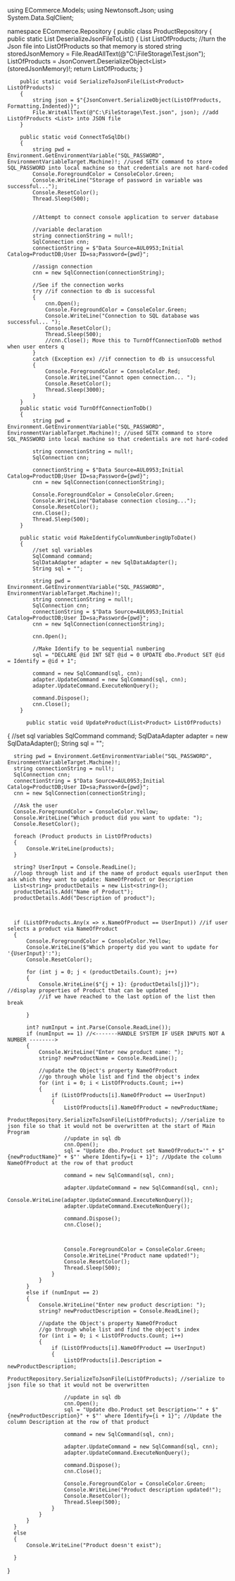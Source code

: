 using ECommerce.Models;
using Newtonsoft.Json;
using System.Data.SqlClient;


namespace ECommerce.Repository
{
    public class ProductRepository
    {
        public static List<Product> DeserializeJsonFileToList()
        {
            List<Product> ListOfProducts;
            //turn the Json file into ListOfProducts so that memory is stored
            string storedJsonMemory = File.ReadAllText(@"C:\FileStorage\Test.json");
            ListOfProducts = JsonConvert.DeserializeObject<List<Product>>(storedJsonMemory)!;
            return ListOfProducts;
        }

        public static void SerializeToJsonFile(List<Product> ListOfProducts)
        {
            string json = $"{JsonConvert.SerializeObject(ListOfProducts, Formatting.Indented)}";
            File.WriteAllText(@"C:\FileStorage\Test.json", json); //add ListOfProducts <List> into JSON file
        }

        public static void ConnectToSqlDb()
        {
            string pwd = Environment.GetEnvironmentVariable("SQL_PASSWORD", EnvironmentVariableTarget.Machine)!; //used SETX command to store SQL_PASSWORD into local machine so that credentials are not hard-coded
            Console.ForegroundColor = ConsoleColor.Green;
            Console.WriteLine("Storage of password in variable was successful...");
            Console.ResetColor();
            Thread.Sleep(500);


            //Attempt to connect console application to server database

            //variable declaration
            string connectionString = null!;
            SqlConnection cnn;
            connectionString = $"Data Source=AUL0953;Initial Catalog=ProductDB;User ID=sa;Password={pwd}";

            //assign connection
            cnn = new SqlConnection(connectionString);

            //See if the connection works
            try //if connection to db is successful
            {
                cnn.Open();
                Console.ForegroundColor = ConsoleColor.Green;
                Console.WriteLine("Connection to SQL database was successful... ");
                Console.ResetColor();
                Thread.Sleep(500);
                //cnn.Close(); Move this to TurnOffConnectionToDb method when user enters q
            }
            catch (Exception ex) //if connection to db is unsuccessful
            {
                Console.ForegroundColor = ConsoleColor.Red;
                Console.WriteLine("Cannot open connection... ");
                Console.ResetColor();
                Thread.Sleep(3000);
            }
        }
        public static void TurnOffConnectionToDb()
        {
            string pwd = Environment.GetEnvironmentVariable("SQL_PASSWORD", EnvironmentVariableTarget.Machine)!; //used SETX command to store SQL_PASSWORD into local machine so that credentials are not hard-coded

            string connectionString = null!;
            SqlConnection cnn;

            connectionString = $"Data Source=AUL0953;Initial Catalog=ProductDB;User ID=sa;Password={pwd}";
            cnn = new SqlConnection(connectionString);

            Console.ForegroundColor = ConsoleColor.Green;
            Console.WriteLine("Database connection closing...");
            Console.ResetColor();
            cnn.Close();
            Thread.Sleep(500);
        }

        public static void MakeIdentifyColumnNumberingUpToDate()
        {
            //set sql variables
            SqlCommand command;
            SqlDataAdapter adapter = new SqlDataAdapter();
            String sql = "";

            string pwd = Environment.GetEnvironmentVariable("SQL_PASSWORD", EnvironmentVariableTarget.Machine)!;
            string connectionString = null!;
            SqlConnection cnn;
            connectionString = $"Data Source=AUL0953;Initial Catalog=ProductDB;User ID=sa;Password={pwd}";
            cnn = new SqlConnection(connectionString);

            cnn.Open();

            //Make Identify to be sequential numbering
            sql = "DECLARE @id INT SET @id = 0 UPDATE dbo.Product SET @id = Identify = @id + 1";

            command = new SqlCommand(sql, cnn);
            adapter.UpdateCommand = new SqlCommand(sql, cnn);
            adapter.UpdateCommand.ExecuteNonQuery();

            command.Dispose();
            cnn.Close();
        }

          public static void UpdateProduct(List<Product> ListOfProducts)
  {
      //set sql variables
      SqlCommand command;
      SqlDataAdapter adapter = new SqlDataAdapter();
      String sql = "";

      string pwd = Environment.GetEnvironmentVariable("SQL_PASSWORD", EnvironmentVariableTarget.Machine)!;
      string connectionString = null!;
      SqlConnection cnn;
      connectionString = $"Data Source=AUL0953;Initial Catalog=ProductDB;User ID=sa;Password={pwd}";
      cnn = new SqlConnection(connectionString);

      //Ask the user
      Console.ForegroundColor = ConsoleColor.Yellow;
      Console.WriteLine("Which product did you want to update: ");
      Console.ResetColor();

      foreach (Product products in ListOfProducts)
      {
          Console.WriteLine(products);
      }

      string? UserInput = Console.ReadLine();
      //loop through list and if the name of product equals userInput then ask which they want to update: NameOfProduct or Description
      List<string> productDetails = new List<string>();
      productDetails.Add("Name of Product");
      productDetails.Add("Description of product");



      if (ListOfProducts.Any(x => x.NameOfProduct == UserInput)) //if user selects a product via NameOfProduct
      {
          Console.ForegroundColor = ConsoleColor.Yellow;
          Console.WriteLine($"Which property did you want to update for '{UserInput}':");
          Console.ResetColor();

          for (int j = 0; j < (productDetails.Count); j++)
          {
              Console.WriteLine($"{j + 1}: {productDetails[j]}"); //display properties of Product that can be updated
              //if we have reached to the last option of the list then break

          }

          int? numInput = int.Parse(Console.ReadLine());
          if (numInput == 1) //<-------HANDLE SYSTEM IF USER INPUTS NOT A NUMBER -------->
          {
              Console.WriteLine("Enter new product name: ");
              string? newProductName = Console.ReadLine();

              //update the Object's property NameOfProduct
              //go through whole list and find the object's index
              for (int i = 0; i < ListOfProducts.Count; i++)
              {
                  if (ListOfProducts[i].NameOfProduct == UserInput)
                  {
                      ListOfProducts[i].NameOfProduct = newProductName;
                      ProductRepository.SerializeToJsonFile(ListOfProducts); //serialize to json file so that it would not be overwritten at the start of Main Program
                      //update in sql db
                      cnn.Open();
                      sql = "Update dbo.Product set NameOfProduct='" + $"{newProductName}" + $"' where Identify={i + 1}"; //Update the column NameOfProduct at the row of that product

                      command = new SqlCommand(sql, cnn);

                      adapter.UpdateCommand = new SqlCommand(sql, cnn);
                      Console.WriteLine(adapter.UpdateCommand.ExecuteNonQuery());
                      adapter.UpdateCommand.ExecuteNonQuery();

                      command.Dispose();
                      cnn.Close();



                      Console.ForegroundColor = ConsoleColor.Green;
                      Console.WriteLine("Product name updated!");
                      Console.ResetColor();
                      Thread.Sleep(500);
                  }
              }
          }
          else if (numInput == 2)
          {
              Console.WriteLine("Enter new product description: ");
              string? newProductDescription = Console.ReadLine();

              //update the Object's property NameOfProduct
              //go through whole list and find the object's index
              for (int i = 0; i < ListOfProducts.Count; i++)
              {
                  if (ListOfProducts[i].NameOfProduct == UserInput)
                  {
                      ListOfProducts[i].Description = newProductDescription;
                      ProductRepository.SerializeToJsonFile(ListOfProducts); //serialize to json file so that it would not be overwritten

                      //update in sql db
                      cnn.Open();
                      sql = "Update dbo.Product set Description='" + $"{newProductDescription}" + $"' where Identify={i + 1}"; //Update the column Description at the row of that product

                      command = new SqlCommand(sql, cnn);

                      adapter.UpdateCommand = new SqlCommand(sql, cnn);
                      adapter.UpdateCommand.ExecuteNonQuery();

                      command.Dispose();
                      cnn.Close();

                      Console.ForegroundColor = ConsoleColor.Green;
                      Console.WriteLine("Product description updated!");
                      Console.ResetColor();
                      Thread.Sleep(500);
                  }
              }
          }
      }
      else
      {
          Console.WriteLine("Product doesn't exist");

      }
  }
